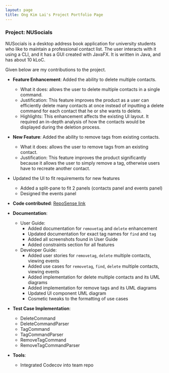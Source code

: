 ```yaml
---
layout: page
title: Ong Kim Lai's Project Portfolio Page
---
```


### Project: NUSocials

NUSocials is a desktop address book application for university students who like to maintain a professional contact list. The user interacts with it using a CLI, and it has a GUI created with JavaFX. It is written in Java, and has about 10 kLoC.

Given below are my contributions to the project.

* **Feature Enhancement**: Added the ability to delete multiple contacts.
  * What it does: allows the user to delete multiple contacts in a single command.
  * Justification: This feature improves the product as a user can efficiently delete many contacts at once instead of inputting a delete command for each contact that he or she wants to delete.
  * Highlights: This enhancement affects the existing UI layout. It required an in-depth analysis of how the contacts would be displayed during the deletion process.

* **New Feature**: Added the ability to remove tags from existing contacts.
  * What it does: allows the user to remove tags from an existing contact.
  * Justification: This feature improves the product significantly because it allows the user to simply remove a tag, otherwise users have to recreate another contact.

* Updated the UI to fit requirements for new features
  * Added a split-pane to fit 2 panels (contacts panel and events panel)
  * Designed the events panel

* **Code contributed**: [RepoSense link](https://nus-cs2103-ay2122s2.github.io/tp-dashboard/?search=&sort=groupTitle&sortWithin=title&timeframe=commit&mergegroup=&groupSelect=groupByRepos&breakdown=true&checkedFileTypes=docs~functional-code~test-code~other&since=2022-02-18&tabOpen=true&tabType=authorship&tabAuthor=ongkimlai&tabRepo=AY2122S2-CS2103T-W11-1%2Ftp%5Bmaster%5D&authorshipIsMergeGroup=false&authorshipFileTypes=docs&authorshipIsBinaryFileTypeChecked=false&zA=ongkimlai&zR=AY2122S2-CS2103T-W11-1%2Ftp%5Bmaster%5D&zACS=81.23391812865498&zS=2022-02-18&zFS=&zU=2022-02-26&zMG=false&zFTF=commit&zFGS=groupByRepos&zFR=false)

* **Documentation**:
  * User Guide:
    * Added documentation for `removetag` and `delete` enhancement
    * Updated documentation for exact tag names for `find` and `tag`
    * Added all screenshots found in User Guide
    * Added constraints section for all features
  * Developer Guide:
    * Added user stories for `removetag`, `delete` multiple contacts, viewing events
    * Added use cases for `removetag`, `find`, `delete` multiple contacts, viewing events
    * Added implementation for delete multiple contacts and its UML diagrams
    * Added implementation for remove tags and its UML diagrams
    * Updated UI component UML diagram
    * Cosmetic tweaks to the formatting of use cases

* **Test Case Implementation**:
  * DeleteCommand
  * DeleteCommandParser
  * TagCommand
  * TagCommandParser
  * RemoveTagCommand
  * RemoveTagCommandParser

* **Tools**:
  * Integrated Codecov into team repo
